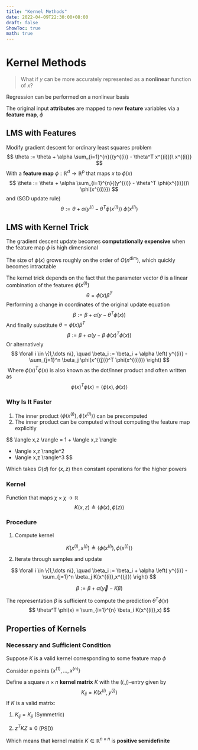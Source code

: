 ```yaml
---
title: "Kernel Methods"
date: 2022-04-09T22:30:00+08:00
draft: false
ShowToc: true
math: true
---
```


# Kernel Methods

> What if $y$ can be more accurately represented as a **nonlinear** function of $x$?

Regression can be performed on a nonlinear basis

The original input **attributes** are mapped to new **feature** variables via a **feature map**, $\phi$

## LMS with Features

Modify gradient descent for ordinary least squares problem
$$
\theta := \theta + \alpha
\sum_{i=1}^{n}{(y^{(i)} - \theta^T x^{(i)})\ x^{(i)}}
$$
With a **feature map** $\phi : \mathbb R^d \rightarrow \mathbb R^p$ that maps $x$ to $\phi(x)$
$$
\theta := \theta + \alpha
\sum_{i=1}^{n}{(y^{(i)} - \theta^T \phi(x^{(i)}))\ \phi(x^{(i)}})
$$
and (SGD update rule)
$$
\theta := \theta + \alpha
(y^{(i)} - \theta^T \phi(x^{(i)}))\ \phi(x^{(i)})
$$

## LMS with Kernel Trick

The gradient descent update becomes **computationally expensive** when the feature map $\phi$ is high dimensional

The size of $\phi(x)$ grows roughly on the order of $O(n^\text{dim})$, which quickly becomes intractable

The kernel trick depends on the fact that the parameter vector $\theta$ is a linear combination of the features $\phi(x^{(i)})$
$$
\theta = \phi(x) \beta^T
$$
Performing a change in coordinates of the original update equation
$$
\beta := \beta + \alpha( y - \theta^T \phi(x) )
$$
And finally substitute $\theta = \phi(x) \beta^T$
$$
\beta := \beta + \alpha( y - \beta \ \phi(x)^T \phi(x) )
$$
Or alternatively
$$
\forall i \in \{1,\dots n\}, \quad
\beta_i := \beta_i + \alpha \left(
	y^{(i)} - \sum_{j=1}^n \beta_j
	\phi(x^{(j)})^T \phi(x^{(i)}))
\right)
$$
​    Where $\phi(x)^T \phi(x)$ is also known as the dot/inner product and often written as
$$
\phi(x)^T \phi(x) = \langle \phi(x),\phi(x) \rangle
$$

### Why Is It Faster

1. The inner product $\langle \phi(x^{(j)}),\phi(x^{(i)}) \rangle$ can be precomputed
2. The inner product can be computed without computing the feature map explicitly

$$
\langle x,z \rangle =
1 + \langle x,z \rangle
+ \langle x,z \rangle^2
+ \langle x,z \rangle^3
$$

Which takes $O(d)$ for $\langle x,z \rangle$ then constant operations for the higher powers



### Kernel

Function that maps $\chi \times \chi \rightarrow \mathbb R$
$$
K(x,z) \triangleq \langle \phi(x), \phi(z) \rangle 
$$

### Procedure

1. Compute kernel

$$
K(x^{(i)},x^{(j)}) \triangleq
\langle \phi(x^{(i)}), \phi(x^{(j)}) \rangle
$$

2. Iterate through samples and update

$$
\forall i \in \{1,\dots n\}, \quad
\beta_i := \beta_i + \alpha \left(
	y^{(i)} - \sum_{j=1}^n \beta_j
	K(x^{(i)},x^{(j)})
\right)
$$

$$
\beta := \beta + \alpha( \vec{y} - K\beta )
$$

The representation $\beta$ is sufficient to compute the prediction $\theta^T \phi(x)$
$$
\theta^T \phi(x) = \sum_{i=1}^{n} \beta_i K(x^{(i)},x)
$$

## Properties of Kernels

### Necessary and Sufficient Condition

Suppose $K$ is a valid kernel corresponding to some feature map $\phi$

Consider $n$ points $\{ x^{(1)}, \dots, x^{(n)}  \}$

Define a square $n\times n$ **kernel matrix** $K$ with the $(i,j)$-entry given by
$$
K_{ij} = K(x^{(i)},y^{(j)})
$$
If $K$ is a valid matrix:

1. $K_{ij} = K_{ji}$ (Symmetric)

2. $z^T K Z \geq 0$ (PSD)

Which means that kernel matrix $K \in \mathbb{R}^{n \times n}$ is **positive semidefinite**
